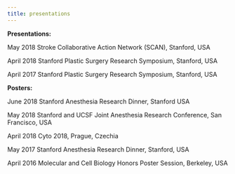 ```yaml
---
title: presentations
---
```

<p class="p1"><strong>Presentations:</strong></p>
<p>May 2018 Stroke Collaborative Action Network (SCAN), Stanford, USA</p>
<p>April 2018	Stanford Plastic Surgery Research Symposium, Stanford, USA</p>
<p>April 2017	Stanford Plastic Surgery Research Symposium, Stanford, USA</p>

<p class="p1"><strong>Posters:</strong></p>
<p>June 2018	Stanford Anesthesia Research Dinner, Stanford USA</p>
<p>May 2018	Stanford and UCSF Joint Anesthesia Research Conference, San Francisco, USA</p>
<p>April 2018	Cyto 2018, Prague, Czechia</p>
<p>May 2017	Stanford Anesthesia Research Dinner, Stanford, USA</p>
<p>April 2016	Molecular and Cell Biology Honors Poster Session, Berkeley, USA</p>
